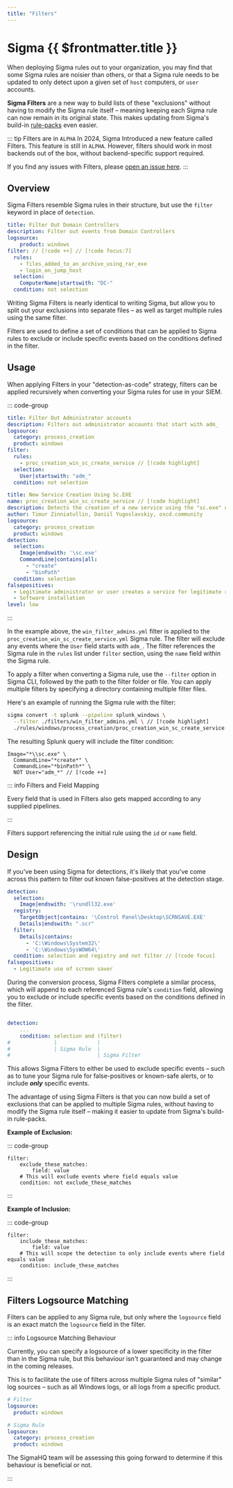 ```yaml
---
title: "Filters"
---
```


# Sigma {{ $frontmatter.title }}

When deploying Sigma rules out to your organization, you may find that some Sigma rules are noisier than others, or that a Sigma rule needs to be updated to only detect upon a given set of `host` computers, or `user` accounts.

**Sigma Filters** are a new way to build lists of these "exclusions" without having to modify the Sigma rule itself – meaning keeping each Sigma rule can now remain in its original state. This makes updating from Sigma's build-in [rule-packs](https://github.com/SigmaHQ/sigma/releases) even easier.

::: tip Filters are in `ALPHA`
In 2024, Sigma Introduced a new feature called Filters. This feature is still in `ALPHA`. However, filters should work in most backends out of the box, without backend-specific support required.

If you find any issues with Filters, please [open an issue here](https://github.com/SigmaHQ/sigma-specification/issues/new?assignees=&labels=bug&template=bug_report.md&title=).
:::

## Overview

Sigma Filters resemble Sigma rules in their structure, but use the `filter` keyword in place of `detection`.

```yaml
title: Filter Out Domain Controllers
description: Filter out events from Domain Controllers
logsource:
    product: windows
filter: // [!code ++] // [!code focus:7]
  rules:
    - files_added_to_an_archive_using_rar_exe
    - login_on_jump_host
  selection:
    ComputerName|startswith: "DC-"
  condition: not selection
```

Writing Sigma Filters is nearly identical to writing Sigma, but allow you to split out your exclusions into separate files – as well as target multiple rules using the same filter.

Filters are used to define a set of conditions that can be applied to Sigma rules to exclude or include specific events based on the conditions defined in the filter.

## Usage

When applying Filters in your "detection-as-code" strategy, filters can be applied recursively when converting your Sigma rules for use in your SIEM.

::: code-group

```yaml [./filters/win_filter_admins.yml]
title: Filter Out Administrator accounts
description: Filters out administrator accounts that start with adm_
logsource:
  category: process_creation
  product: windows
filter:
  rules:
    - proc_creation_win_sc_create_service // [!code highlight]
  selection:
    User|startswith: "adm_"
  condition: not selection
```

```yaml [./rules/windows/process_creation/proc_creation_win_sc_create_service.yml]
title: New Service Creation Using Sc.EXE
name: proc_creation_win_sc_create_service // [!code highlight]
description: Detects the creation of a new service using the "sc.exe" utility.
author: Timur Zinniatullin, Daniil Yugoslavskiy, oscd.community
logsource:
  category: process_creation
  product: windows
detection:
  selection:
    Image|endswith: '\sc.exe'
    CommandLine|contains|all:
      - "create"
      - "binPath"
  condition: selection
falsepositives:
  - Legitimate administrator or user creates a service for legitimate reasons.
  - Software installation
level: low
```

:::

In the example above, the `win_filter_admins.yml` filter is applied to the `proc_creation_win_sc_create_service.yml` Sigma rule. The filter will exclude any events where the `User` field starts with `adm_`. The filter references the Sigma rule in the `rules` list under `filter` section, using the `name` field within the Sigma rule.

To apply a filter when converting a Sigma rule, use the `--filter` option in Sigma CLI, followed by the path to the filter folder or file. You can apply multiple filters by specifying a directory containing multiple filter files.

Here's an example of running the Sigma rule with the filter:

```bash
sigma convert -t splunk --pipeline splunk_windows \
  --filter ./filters/win_filter_admins.yml \ // [!code highlight]
  ./rules/windows/process_creation/proc_creation_win_sc_create_service.yml
```

The resulting Splunk query will include the filter condition:

```splunk
Image="*\\sc.exe" \
  CommandLine="*create*" \
  CommandLine="*binPath*" \
  NOT User="adm_*" // [!code ++]
```

::: info Filters and Field Mapping

Every field that is used in Filters also gets mapped according to any supplied pipelines.

:::

Filters support referencing the initial rule using the `id` or `name` field.

## Design

If you've been using Sigma for detections, it's likely that you've come across this pattern to filter out known false-positives at the detection stage.

```yaml
detection:
  selection:
    Image|endswith: '\rundll32.exe'
  registry:
    TargetObject|contains: '\Control Panel\Desktop\SCRNSAVE.EXE'
    Details|endswith: ".scr"
  filter:
    Details|contains:
      - 'C:\Windows\System32\'
      - 'C:\Windows\SysWOW64\'
  condition: selection and registry and not filter // [!code focus]
falsepositives:
  - Legitimate use of screen saver
```

During the conversion process, Sigma Filters complete a similar process, which will append to each referenced Sigma rule's `condition` field, allowing you to exclude or include specific events based on the conditions defined in the filter.

```yaml

detection:
    ...
    condition: selection and (filter)
#              |             |
#              | Sigma Rule  |
#                            | Sigma Filter

```

This allows Sigma Filters to either be used to exclude specific events – such as to tune your Sigma rule for false-positives or known-safe alerts, or to include **_only_** specific events.

The advantage of using Sigma Filters is that you can now build a set of exclusions that can be applied to multiple Sigma rules, without having to modify the Sigma rule itself – making it easier to update from Sigma's build-in rule-packs.

**Example of Exclusion:**

::: code-group

```yaml[./filters/exclude_something.yml]
filter:
    exclude_these_matches:
        field: value
    # This will exclude events where field equals value
    condition: not exclude_these_matches
```

:::

**Example of Inclusion:**

::: code-group

```yaml[./filters/include_something.yml]
filter:
    include_these_matches:
        field: value
    # This will scope the detection to only include events where field equals value
    condition: include_these_matches
```

:::

## Filters Logsource Matching

Filters can be applied to any Sigma rule, but only where the `logsource` field is an exact match the `logsource` field in the filter.

::: info Logsource Matching Behaviour

Currently, you can specify a logsource of a lower specificity in the filter than in the Sigma rule, but this behaviour isn't guaranteed and may change in the coming releases.

This is to facilitate the use of filters across multiple Sigma rules of "similar" log sources – such as all Windows logs, or all logs from a specific product.

```yaml
# Filter
logsource:
  product: windows

# Sigma Rule
logsource:
  category: process_creation
  product: windows
```

The SigmaHQ team will be assessing this going forward to determine if this behaviour is beneficial or not.

:::
